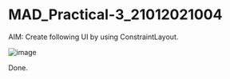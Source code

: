 # MAD_Practical-3_21012021004
AIM:  Create following UI by using ConstraintLayout.





![image](https://github.com/Sajid59004/MAD_Practical-3_21012021004/assets/97504754/773beb44-b166-44b1-af6d-ff05ab13f30d)





Done.

